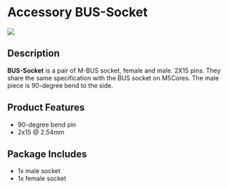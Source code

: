 # Accessory BUS-Socket

<div class="product_pic"><img src="assets/img/product_pics/accessory/bus_socket/acs_bus_socket_01.jpg"></div>

## Description

**BUS-Socket** is a pair of M-BUS socket, female and male. 2X15 pins.  They share the same specification with the BUS socket on M5Cores. The male piece is 90-degree bend to the side.

## Product Features
- 90-degree bend pin
- 2x15 @ 2.54mm

## Package Includes
- 1x male socket
- 1x female socket

<script>

   var purchase_link = 'https://m5stack.com/collections/m5-accessory/products/2x15-pin-headers-socket';

   anchor_search(purchase_link);
   scrollFunc();

</script>